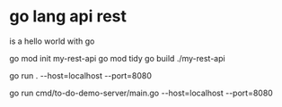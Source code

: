 # go lang api rest
 is a hello world with go



go mod init my-rest-api
go mod tidy
go build
./my-rest-api

go run . --host=localhost --port=8080


go run cmd/to-do-demo-server/main.go --host=localhost --port=8080

